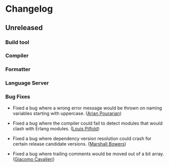 # Changelog

## Unreleased

### Build tool

### Compiler

### Formatter

### Language Server

### Bug Fixes

- Fixed a bug where a wrong error message would be thrown on
  naming variables starting with uppercase.
  ([Arian Pourarian](https://github.com/Arian94))

- Fixed a bug where the compiler could fail to detect modules that would clash
  with Erlang modules.
  ([Louis Pilfold](https://github.com/lpil))

- Fixed a bug where dependency version resolution could crash for certain
  release candidate versions.
  ([Marshall Bowers](https://github.com/maxdeviant))

- Fixed a bug where trailing comments would be moved out of a bit array.
  ([Giacomo Cavalieri](https://github.com/giacomocavalieri))
